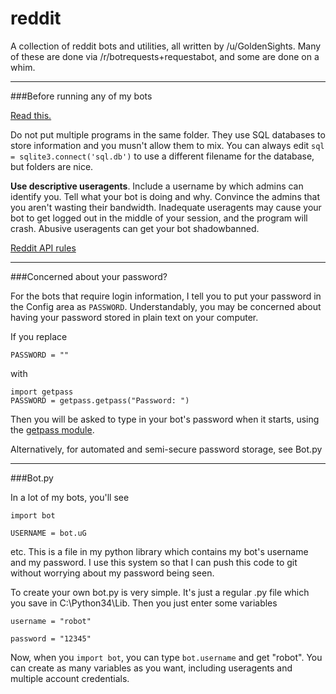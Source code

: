 reddit
======

A collection of reddit bots and utilities, all written by /u/GoldenSights. Many of these are done via /r/botrequests+requestabot, and some are done on a whim.
_______
###Before running any of my bots

[Read this.](http://www.reddit.com/r/GoldTesting/comments/26r2ob/how_to_install_and_use_a_python_reddit_bot/)

Do not put multiple programs in the same folder. They use SQL databases to store information and you musn't allow them to mix. You can always edit `sql = sqlite3.connect('sql.db')` to use a different filename for the database, but folders are nice.

**Use descriptive useragents**. Include a username by which admins can identify you. Tell what your bot is doing and why. Convince the admins that you aren't wasting their bandwidth. Inadequate useragents may cause your bot to get logged out in the middle of your session, and the program will crash. Abusive useragents can get your bot shadowbanned.

[Reddit API rules](https://github.com/reddit/reddit/wiki/API)


________


###Concerned about your password?

For the bots that require login information, I tell you to put your password in the Config area as `PASSWORD`. Understandably, you may be concerned about having your password stored in plain text on your computer.

If you replace

    PASSWORD = ""

with
    
    import getpass
    PASSWORD = getpass.getpass("Password: ")

Then you will be asked to type in your bot's password when it starts, using the [getpass module](https://docs.python.org/2/library/getpass.html#getpass.getpass).

Alternatively, for automated and semi-secure password storage, see Bot.py

________



###Bot.py

In a lot of my bots, you'll see 

`import bot`

`USERNAME = bot.uG`

etc. This is a file in my python library which contains my bot's username and my password. I use this system so that I can push this code to git without worrying about my password being seen.

To create your own bot.py is very simple. It's just a regular .py file which you save in C:\Python34\Lib\. Then you just enter some variables

`username = "robot"`

`password = "12345"`

Now, when you `import bot`, you can type `bot.username` and get "robot". You can create as many variables as you want, including useragents and multiple account credentials.